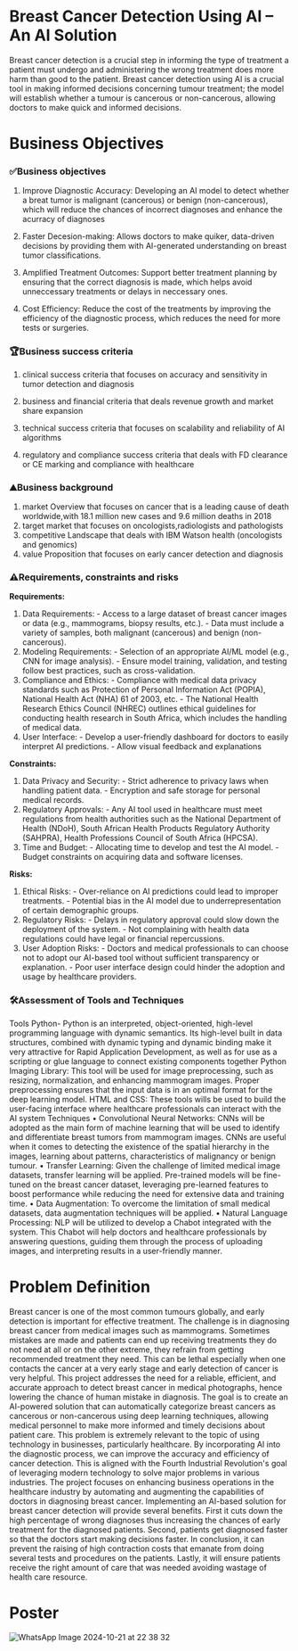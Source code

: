 # Breast Cancer Detection Using AI – An AI Solution
Breast cancer detection is a crucial step in informing the type of treatment a patient must undergo and administering the wrong treatment does more harm than good to the patient.
Breast cancer detection using AI is a crucial tool in making informed decisions concerning tumour treatment; the model will establish whether a tumour is cancerous or non-cancerous, allowing doctors to make quick and informed decisions.

# Business Objectives
### ✅Business objectives

1. Improve Diagnostic Accuracy: Developing an AI model to detect whether a breat tumor is malignant (cancerous) or benign (non-cancerous), which will reduce the chances of incorrect diagnoses and enhance the acurracy of diagnoses

2. Faster Decesion-making: Allows doctors to make quiker, data-driven decisions by providing them with AI-generated understanding on breast tumor classifications.

3. Amplified Treatment Outcomes: Support better treatment planning by ensuring that the correct diagnosis is made, which helps avoid unneccessary treatments or delays in neccessary ones.

4. Cost Efficiency: Reduce the cost of the treatments by improving the efficiency of the diagnostic process, which reduces the need for more tests or surgeries.



### 🏆Business success criteria
1. clinical success criteria that focuses on accuracy and sensitivity in tumor detection and diagnosis
2. business  and financial criteria that deals revenue growth and market share expansion

3. technical success criteria  that focuses on scalability and reliability of AI algorithms
4.  regulatory and compliance success criteria that deals with FD clearance or CE marking and compliance with healthcare 

### ⛰️Business background
1. market Overview  that focuses  on cancer that is a leading cause of death worldwide,with 18.1 million  new cases and 9.6 million deaths in 2018
2. target market that focuses  on oncologists,radiologists and pathologists
3. competitive Landscape  that deals with IBM Watson health (oncologists and genomics)
4. value Proposition that focuses  on early cancer detection and diagnosis 

### ⚠️Requirements, constraints and risks

**Requirements:** 

1. Data Requirements: - Access to a large dataset of breast cancer images or data (e.g., mammograms, biopsy results, etc.). - Data must include a variety of samples, both malignant (cancerous) and benign (non-cancerous). 
2. Modeling Requirements: - Selection of an appropriate AI/ML model (e.g., CNN for image analysis). - Ensure model training, validation, and testing follow best practices, such as cross-validation. 
3. Compliance and Ethics: - Compliance with medical data privacy standards such as Protection of Personal Information Act 
(POPIA), National Health Act (NHA) 61 of 2003, etc. - The National Health Research Ethics Council (NHREC) outlines ethical guidelines for conducting 
health research in South Africa, which includes the handling of medical data. 
4. User Interface: - Develop a user-friendly dashboard for doctors to easily interpret AI predictions. - Allow visual feedback and explanations  

**Constraints:** 

1. Data Privacy and Security: - Strict adherence to privacy laws when handling patient data. - Encryption and safe storage for personal medical records. 
2. Regulatory Approvals: - Any AI tool used in healthcare must meet regulations from health authorities such as the National 
Department of Health (NDoH), South African Health Products Regulatory Authority (SAHPRA), Health 
Professions Council of South Africa (HPCSA). 
3. Time and Budget: - Allocating time to develop and test the AI model. - Budget constraints on acquiring data and software licenses.
   
**Risks:**

1. Ethical Risks: - Over-reliance on AI predictions could lead to improper treatments. - Potential bias in the AI model due to underrepresentation of certain demographic groups. 
2. Regulatory Risks: - Delays in regulatory approval could slow down the deployment of the system. - Not complaining with health data regulations could have legal or financial repercussions. 
3. User Adoption Risks: - Doctors and medical professionals to can choose not to adopt our AI-based tool without sufficient 
transparency or explanation. - Poor user interface design could hinder the adoption and usage by healthcare providers.


### 🛠️Assessment of Tools and Techniques
Tools
Python- Python is an interpreted, object-oriented, high-level programming language with dynamic semantics. Its high-level built in data structures, combined with dynamic typing and dynamic binding make it very attractive for Rapid Application Development, as well as for use as a scripting or glue language to connect existing components together
Python Imaging Library: This tool will be used for image preprocessing, such as resizing, normalization, and enhancing mammogram images. Proper preprocessing ensures that the input data is in an optimal format for the deep learning model.
HTML and CSS: These tools wills be used to build the user-facing interface where healthcare professionals can interact with the AI system
Techniques
•	Convolutional Neural Networks: CNNs will be adopted as the main form of machine learning that will be used to identify and differentiate breast tumors from mammogram images. CNNs are useful when it comes to detecting the existence of the spatial hierarchy in the images, learning about patterns, characteristics of malignancy or benign tumour.
•	Transfer Learning: Given the challenge of limited medical image datasets, transfer learning will be applied. Pre-trained models will be fine-tuned on the breast cancer dataset, leveraging pre-learned features to boost performance while reducing the need for extensive data and training time.
•	Data Augmentation: To overcome the limitation of small medical datasets, data augmentation techniques will be applied.
•	Natural Language Processing: NLP will be utilized to develop a Chabot integrated with the system. This Chabot will help doctors and healthcare professionals by answering questions, guiding them through the process of uploading images, and interpreting results in a user-friendly manner.


# Problem Definition
Breast cancer is one of the most common tumours globally, and early detection is important for effective treatment. The challenge is in diagnosing breast cancer from medical images such as mammograms. Sometimes mistakes are made and patients can end up receiving treatments they do not need at all or on the other extreme, they refrain from getting recommended treatment they need. This can be lethal especially when one contacts the cancer at a very early stage and early detection of cancer is very helpful.
This project addresses the need for a reliable, efficient, and accurate approach to detect breast cancer in medical photographs, hence lowering the chance of human mistake in diagnosis. The goal is to create an AI-powered solution that can automatically categorize breast cancers as cancerous or non-cancerous using deep learning techniques, allowing medical personnel to make more informed and timely decisions about patient care.
This problem is extremely relevant to the topic of using technology in businesses, particularly healthcare. By incorporating AI into the diagnostic process, we can improve the accuracy and efficiency of cancer detection. This is aligned with the Fourth Industrial Revolution's goal of leveraging modern technology to solve major problems in various industries.							           The project focuses on enhancing business operations in the healthcare industry by automating and augmenting the capabilities of doctors in diagnosing breast cancer.
Implementing an AI-based solution for breast cancer detection will provide several benefits. First it cuts down the high percentage of wrong diagnoses thus increasing the chances of early treatment for the diagnosed patients. Second, patients get diagnosed faster so that the doctors start making decisions faster. In conclusion, it can prevent the raising of high contraction costs that emanate from doing several tests and procedures on the patients. Lastly, it will ensure patients receive the right amount of care that was needed avoiding wastage of health care resource.

# Poster

![WhatsApp Image 2024-10-21 at 22 38 32](https://github.com/user-attachments/assets/8023c50c-f012-4f03-9c9c-3793a8c4a7fb)


